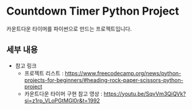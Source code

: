 # Countdown Timer Python Project
카운트다운 타이머를 파이썬으로 만드는 프로젝트입니다.

## 세부 내용
- 참고 링크
  - 프로젝트 리스트 : https://www.freecodecamp.org/news/python-projects-for-beginners/#heading-rock-paper-scissors-python-project
  - 카운트다운 타이머 구현 참고 영상 : https://youtu.be/SqvVm3QiQVk?si=z1rp_VLoPGtMGl0r&t=1992
